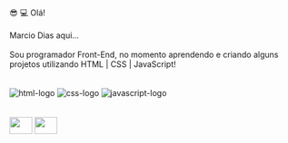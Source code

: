 :sunglasses: :computer: Olá! 
<br>
<br>
Marcio Dias aqui... 
<br>
<br>
Sou programador Front-End, no momento aprendendo e criando alguns projetos utilizando HTML | CSS | JavaScript!
<br>
<br>
<br>
<img src="https://img.shields.io/badge/HTML-239120?style=for-the-badge&logo=html5&logoColor=white" alt="html-logo"/>
<img src="https://img.shields.io/badge/CSS-239120?&style=for-the-badge&logo=css3&logoColor=white" alt="css-logo"/>
<img src="https://img.shields.io/badge/JavaScript-F7DF1E?style=for-the-badge&logo=javascript&logoColor=black" alt="javascript-logo"/>
<br>
<br>
<br>
<a href="https://www.linkedin.com/in/marciodias1983?lipi=urn%3Ali%3Apage%3Ad_flagship3_profile_view_base_contact_details%3Bg07avnfRSTuis%2BI3tgtSAg%3D%3D" target="blank"><img align="center" src="https://cdn.jsdelivr.net/npm/simple-icons@3.0.1/icons/linkedin.svg" alt="" height="30" width="40" /></a>
<a href="https://www.instagram.com/marcio.dias.83/" target="blank"><img align="center" src="https://cdn.jsdelivr.net/npm/simple-icons@3.0.1/icons/instagram.svg" alt="" height="30" width="40" /></a>


<!---
MarcioDias1983/MarcioDias1983 is a ✨ special ✨ repository because its `README.md` (this file) appears on your GitHub profile.
You can click the Preview link to take a look at your changes.
--->

